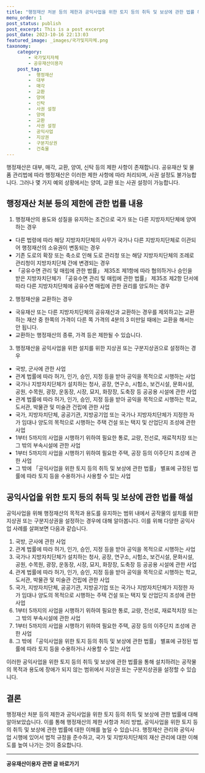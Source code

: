 ```yaml
---
title: "행정재산 처분 등의 제한과 공익사업을 위한 토지 등의 취득 및 보상에 관한 법률 해설"
menu_order: 1
post_status: publish
post_excerpt: This is a post excerpt
post_date: 2023-10-16 22:13:03
featured_image: _images/국가및지자체.png
taxonomy:
    category:
        - 국가및지자체
        - 공유재산이용자
    post_tag:
        -  행정재산
        -  대부
        -  매각
        -  교환
        -  양여
        -  신탁
        -  사권 설정
        -  양여
        -  교환
        -  사권 설정
        -  공익사업
        -  지상권
        -  구분지상권
        -  건축물
---
```



행정재산은 대부, 매각, 교환, 양여, 신탁 등의 제한 사항이 존재합니다. 공유재산 및 물품 관리법에 따라 행정재산은 이러한 제한 사항에 따라 처리되며, 사권 설정도 불가능합니다. 그러나 몇 가지 예외 상황에서는 양여, 교환 또는 사권 설정이 가능합니다.

## 행정재산 처분 등의 제한에 관한 법률 내용

1. 행정재산의 용도와 성질을 유지하는 조건으로 국가 또는 다른 지방자치단체에 양여하는 경우
- 다른 법령에 따라 해당 지방자치단체의 사무가 국가나 다른 지방자치단체로 이관되어 행정재산의 소유권이 변동되는 경우
- 기존 도로의 확장 또는 축소로 인해 도로 관리청 또는 해당 지방자치단체의 조례로 관리청이 지방자치단체 간에 변경되는 경우
- 「공유수면 관리 및 매립에 관한 법률」 제35조 제1항에 따라 협의하거나 승인을 받은 지방자치단체가 「공유수면 관리 및 매립에 관한 법률」 제35조 제2항 단서에 따라 다른 지방자치단체에 공유수면 매립에 관한 권리를 양도하는 경우

2. 행정재산을 교환하는 경우
- 국유재산 또는 다른 지방자치단체의 공유재산과 교환하는 경우를 제외하고는 교환하는 재산 중 한쪽의 가격이 다른 쪽 가격의 4분의 3 미만일 때에는 교환을 해서는 안 됩니다.
- 교환하는 행정재산의 종류, 가격 등은 제한될 수 있습니다.

3. 행정재산을 공익사업을 위한 설치를 위한 지상권 또는 구분지상권으로 설정하는 경우
- 국방, 군사에 관한 사업
- 관계 법률에 따라 허가, 인가, 승인, 지정 등을 받아 공익을 목적으로 시행하는 사업
- 국가나 지방자치단체가 설치하는 청사, 공장, 연구소, 시험소, 보건시설, 문화시설, 공원, 수목원, 광장, 운동장, 시장, 묘지, 화장장, 도축장 등 공공용 시설에 관한 사업
- 관계 법률에 따라 허가, 인가, 승인, 지정 등을 받아 공익을 목적으로 시행하는 학교, 도서관, 박물관 및 미술관 건립에 관한 사업
- 국가, 지방자치단체, 공공기관, 지방공기업 또는 국가나 지방자치단체가 지정한 자가 임대나 양도의 목적으로 시행하는 주택 건설 또는 택지 및 산업단지 조성에 관한 사업
- 1부터 5까지의 사업을 시행하기 위하여 필요한 통로, 교량, 전선로, 재료적치장 또는 그 밖의 부속시설에 관한 사업
- 1부터 5까지의 사업을 시행하기 위하여 필요한 주택, 공장 등의 이주단지 조성에 관한 사업
- 그 밖에 「공익사업을 위한 토지 등의 취득 및 보상에 관한 법률」 별표에 규정된 법률에 따라 토지 등을 수용하거나 사용할 수 있는 사업

## 공익사업을 위한 토지 등의 취득 및 보상에 관한 법률 해설

공익사업을 위해 행정재산의 목적과 용도를 유지하는 범위 내에서 공작물의 설치를 위한 지상권 또는 구분지상권을 설정하는 경우에 대해 알아봅니다. 이를 위해 다양한 공익사업 사례를 살펴보면 다음과 같습니다.

1. 국방, 군사에 관한 사업
2. 관계 법률에 따라 허가, 인가, 승인, 지정 등을 받아 공익을 목적으로 시행하는 사업
3. 국가나 지방자치단체가 설치하는 청사, 공장, 연구소, 시험소, 보건시설, 문화시설, 공원, 수목원, 광장, 운동장, 시장, 묘지, 화장장, 도축장 등 공공용 시설에 관한 사업
4. 관계 법률에 따라 허가, 인가, 승인, 지정 등을 받아 공익을 목적으로 시행하는 학교, 도서관, 박물관 및 미술관 건립에 관한 사업
5. 국가, 지방자치단체, 공공기관, 지방공기업 또는 국가나 지방자치단체가 지정한 자가 임대나 양도의 목적으로 시행하는 주택 건설 또는 택지 및 산업단지 조성에 관한 사업
6. 1부터 5까지의 사업을 시행하기 위하여 필요한 통로, 교량, 전선로, 재료적치장 또는 그 밖의 부속시설에 관한 사업
7. 1부터 5까지의 사업을 시행하기 위하여 필요한 주택, 공장 등의 이주단지 조성에 관한 사업
8. 그 밖에 「공익사업을 위한 토지 등의 취득 및 보상에 관한 법률」 별표에 규정된 법률에 따라 토지 등을 수용하거나 사용할 수 있는 사업

이러한 공익사업을 위한 토지 등의 취득 및 보상에 관한 법률을 통해 설치하려는 공작물의 목적과 용도에 장애가 되지 않는 범위에서 지상권 또는 구분지상권을 설정할 수 있습니다.

## 결론

행정재산 처분 등의 제한과 공익사업을 위한 토지 등의 취득 및 보상에 관한 법률에 대해 알아보았습니다. 이를 통해 행정재산의 제한 사항과 처리 방법, 공익사업을 위한 토지 등의 취득 및 보상에 관한 법률에 대한 이해를 높일 수 있습니다. 행정재산 관리와 공익사업 시행에 있어서 법적 규정을 준수하고, 국가 및 지방자치단체의 재산 관리에 대한 이해도를 높여 나가는 것이 중요합니다.
<!-- wp:separator -->
<hr class="wp-block-separator has-alpha-channel-opacity"/>
<!-- /wp:separator -->

<!-- wp:group {"backgroundColor":"base","layout":{"type":"constrained"}} -->
<div class="wp-block-group has-base-background-color has-background"><!-- wp:paragraph {"align":"center","fontSize":"large"} -->
<p class="has-text-align-center has-large-font-size"><strong>공유재산이용자 관련 글 바로가기</strong></p>
<!-- /wp:paragraph -->


<!-- wp:latest-posts
{"categories":[{"id":1570,"count":19,"description":"","link":"https://uknowlaw.com/category/%ea%b3%b5%ec%9c%a0%ec%9e%ac%ec%82%b0%ec%9d%b4%ec%9a%a9%ec%9e%90/","name":"공유재산이용자","slug":"공유재산이용자","taxonomy":"category","parent":0,"meta":[],"_links":{"self":[{"href":"https://uknowlaw.com/wp-json/wp/v2/categories/1570"}],"collection":[{"href":"https://uknowlaw.com/wp-json/wp/v2/categories"}],"about":[{"href":"https://uknowlaw.com/wp-json/wp/v2/taxonomies/category"}],"wp:post_type":[{"href":"https://uknowlaw.com/wp-json/wp/v2/posts?categories=1570"}],"curies":[{"name":"wp","href":"https://api.w.org/{rel}","templated":true}]}}],"postsToShow":100,"excerptLength":28,"postLayout":"grid","columns":2,"featuredImageAlign":"left","featuredImageSizeSlug":"large","fontSize":"medium"} /--></div>
<!-- /wp:group -->